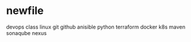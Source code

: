 # newfile
devops class
linux
git 
github
anisible
python 
terraform
docker
k8s
maven
sonaqube
nexus

